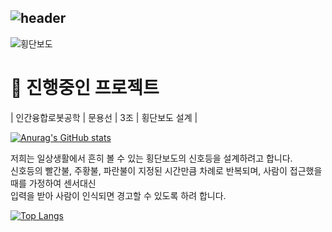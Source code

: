 ## ![header](https://capsule-render.vercel.app/api?type=rounded&color=auto&height=100&section=header&text=3조 임상혁 최정현&fontSize=40)
![횡단보도](https://user-images.githubusercontent.com/101264423/165744025-fd864a22-3344-4c55-afde-796810f0fea2.jpg)

#  🍎 진행중인 프로젝트
| 인간융합로봇공학 | 문용선 | 3조 | 횡단보도 설계 |

[![Anurag's GitHub stats](https://github-readme-stats.vercel.app/api?username=LimSangHyeokk)](https://github.com/LimSangHyeokk/github-readme-stats)

저희는 일상생활에서 흔히 볼 수 있는 횡단보도의 신호등을 설계하려고 합니다.<br/>
신호등의 빨간불, 주황불, 파란불이 지정된 시간만큼 차례로 반복되며, 사람이 접근했을 때를 가정하여 센서대신 <br/>
입력을 받아 사람이 인식되면 경고할 수 있도록 하려 합니다.<br/>

[![Top Langs](https://github-readme-stats.vercel.app/api/top-langs/?username=LimSangHyeokk)](https://github.com/LimSangHyeokk/github-readme-stats)
